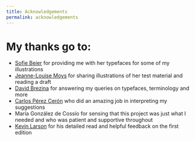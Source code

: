 ```yaml
---
title: Acknowledgements
permalink: acknowledgements
---
```

# My thanks go to:
- [Sofie Beier](https://royaldanishacademy.com/employee/sofie-beier) for providing me with her typefaces for some of my illustrations
- [Jeanne-Louise Moys](https://ahc.leeds.ac.uk/staff/4287/dr-jeanne-louise-moys) for sharing illustrations of her test material and reading a draft
- [David Brezina](https://www.mrbrezina.com/) for answering my queries on typefaces, terminology and more
- [Carlos Pérez Cerón](https://www.researchgate.net/profile/Carlos-Perez-Ceron) who did an amazing job in interpreting my suggestions
- María González de Cossío for sensing that this project was just what I needed and who was patient and supportive throughout
- [Kevin Larson](https://www.microsoft.com/en-us/research/people/kevlar/) for his detailed read and helpful feedback on the first edition